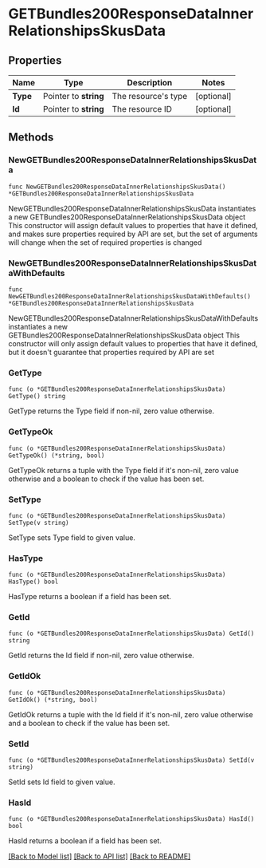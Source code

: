 # GETBundles200ResponseDataInnerRelationshipsSkusData

## Properties

Name | Type | Description | Notes
------------ | ------------- | ------------- | -------------
**Type** | Pointer to **string** | The resource&#39;s type | [optional] 
**Id** | Pointer to **string** | The resource ID | [optional] 

## Methods

### NewGETBundles200ResponseDataInnerRelationshipsSkusData

`func NewGETBundles200ResponseDataInnerRelationshipsSkusData() *GETBundles200ResponseDataInnerRelationshipsSkusData`

NewGETBundles200ResponseDataInnerRelationshipsSkusData instantiates a new GETBundles200ResponseDataInnerRelationshipsSkusData object
This constructor will assign default values to properties that have it defined,
and makes sure properties required by API are set, but the set of arguments
will change when the set of required properties is changed

### NewGETBundles200ResponseDataInnerRelationshipsSkusDataWithDefaults

`func NewGETBundles200ResponseDataInnerRelationshipsSkusDataWithDefaults() *GETBundles200ResponseDataInnerRelationshipsSkusData`

NewGETBundles200ResponseDataInnerRelationshipsSkusDataWithDefaults instantiates a new GETBundles200ResponseDataInnerRelationshipsSkusData object
This constructor will only assign default values to properties that have it defined,
but it doesn't guarantee that properties required by API are set

### GetType

`func (o *GETBundles200ResponseDataInnerRelationshipsSkusData) GetType() string`

GetType returns the Type field if non-nil, zero value otherwise.

### GetTypeOk

`func (o *GETBundles200ResponseDataInnerRelationshipsSkusData) GetTypeOk() (*string, bool)`

GetTypeOk returns a tuple with the Type field if it's non-nil, zero value otherwise
and a boolean to check if the value has been set.

### SetType

`func (o *GETBundles200ResponseDataInnerRelationshipsSkusData) SetType(v string)`

SetType sets Type field to given value.

### HasType

`func (o *GETBundles200ResponseDataInnerRelationshipsSkusData) HasType() bool`

HasType returns a boolean if a field has been set.

### GetId

`func (o *GETBundles200ResponseDataInnerRelationshipsSkusData) GetId() string`

GetId returns the Id field if non-nil, zero value otherwise.

### GetIdOk

`func (o *GETBundles200ResponseDataInnerRelationshipsSkusData) GetIdOk() (*string, bool)`

GetIdOk returns a tuple with the Id field if it's non-nil, zero value otherwise
and a boolean to check if the value has been set.

### SetId

`func (o *GETBundles200ResponseDataInnerRelationshipsSkusData) SetId(v string)`

SetId sets Id field to given value.

### HasId

`func (o *GETBundles200ResponseDataInnerRelationshipsSkusData) HasId() bool`

HasId returns a boolean if a field has been set.


[[Back to Model list]](../README.md#documentation-for-models) [[Back to API list]](../README.md#documentation-for-api-endpoints) [[Back to README]](../README.md)


